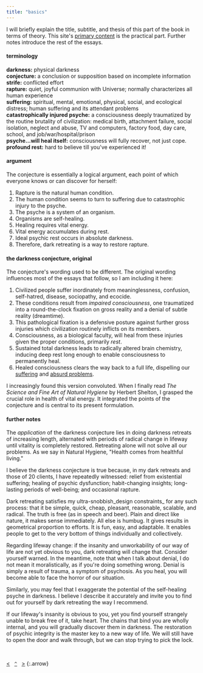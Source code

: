 ```yaml
---
title: "basics"
---
```


I will briefly explain the title, subtitle, and thesis of this part of the book in terms of theory. This site's [primary content](/) is the practical part. Further notes introduce the rest of the essays.

#### terminology

**darkness:** physical darkness  
**conjecture:** a conclusion or supposition based on incomplete information  
**strife:** conflicted effort  
**rapture:** quiet, joyful communion with Universe; normally characterizes all human experience  
**suffering:** spiritual, mental, emotional, physical, social, and ecological distress; human suffering and its attendant problems  
**catastrophically injured psyche:** a consciousness deeply traumatized by the routine brutality of civilization: medical birth, attachment failure, social isolation, neglect and abuse, TV and computers, factory food, day care, school, and job/war/hospital/prison  
**psyche…will heal itself:** consciousness will fully recover, not just cope.  
**profound rest:** hard to believe till you've experienced it!

#### argument

The conjecture is essentially a logical argument, each point of which everyone knows or can discover for herself:

1. Rapture is the natural human condition.
2. The human condition seems to turn to suffering due to catastrophic injury to the psyche.
3. The psyche is a system of an organism.
4. Organisms are self-healing.
5. Healing requires vital energy.
6. Vital energy accumulates during rest.
7. Ideal psychic rest occurs in absolute darkness.
8. Therefore, dark retreating is a way to restore rapture.


#### the darkness conjecture, original

The conjecture's wording used to be different. The original wording influences most of the essays that follow, so I am including it here:

1. Civilized people suffer inordinately from meaninglessness, confusion, self-hatred, disease, sociopathy, and ecocide.
2. These conditions result from _impaired consciousness_, one traumatized into a round-the-clock fixation on gross reality and a denial of subtle reality (dreamtime).
3. This pathological fixation is a defensive posture against further gross injuries which civilization routinely inflicts on its members.
4. Consciousness, as a biological faculty, will heal from these injuries given the proper conditions, primarily _rest_.
5. Sustained total darkness leads to radically altered brain chemistry, inducing deep rest long enough to enable consciousness to permanently heal.
6. Healed consciousness clears the way back to a full life, dispelling our [suffering](/blog/2009/09/conjectures-sixth-point/) and [absurd problems](/blog/2009/09/darkness-made-simple/).

I increasingly found this version convoluted. When I finally read _The Science and Fine Art of Natural Hygiene_ by Herbert Shelton, I grasped the crucial role in health of vital energy. It integrated the points of the conjecture and is central to its present formulation.

#### further notes

The <em>application</em> of the darkness conjecture lies in doing darkness retreats of increasing length, alternated with periods of radical change in lifeway until vitality is completely restored. Retreating alone will not solve all our problems. As we say in Natural Hygiene, "Health comes from healthful living." 

I believe the darkness conjecture is true because, in my dark retreats and those of 20 clients, I have repeatedly witnessed: relief from existential suffering; healing of psychic dysfunction; habit-changing insights; long- lasting periods of well-being; and occasional rapture.

Dark retreating satisfies my ultra-snobbish_design constraints_ for any such process: that it be simple, quick, cheap, pleasant, reasonable, scalable, and radical. The truth is free (as in speech and beer). Plain and direct like nature, it makes sense immediately. All else is humbug. It gives results in geometrical proportion to efforts. It is fun, easy, and adaptable. It enables people to get to the very bottom of things individually and collectively.

Regarding lifeway change: if the insanity and unworkability of our way of life are not yet obvious to you, dark retreating will change that. Consider yourself warned. In the meantime, note that when I talk about denial, I do not mean it moralistically, as if you're doing something wrong. Denial is simply a result of trauma, a symptom of psychosis. As you heal, you will become able to face the horror of our situation.

Similarly, you may feel that I exaggerate the potential of the self-healing psyche in darkness. I believe I describe it accurately and invite you to find out for yourself by dark retreating the way I recommend.

If our lifeway's insanity is obvious to you, yet you find yourself strangely unable to break free of it, take heart. The chains that bind you are wholly internal, and you will gradually discover them in darkness. The restoration of psychic integrity is the master key to a new way of life. We will still have to open the door and walk through, but we can stop trying to pick the lock.

&nbsp;

[&lt;](../conjecture/)&nbsp;&nbsp;&nbsp;[`^`](../)&nbsp;&nbsp;&nbsp;[&gt;](../rapture/)
{:.arrow}

